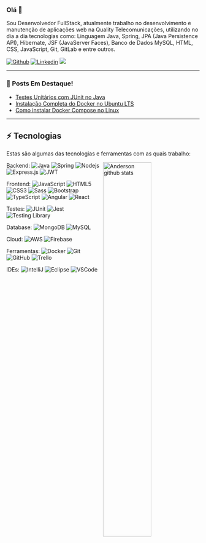 ### Olá 👋

Sou Desenvolvedor FullStack, atualmente trabalho no desenvolvimento e manutenção de aplicações web na Quality Telecomunicações, utilizando no dia a dia tecnologias como: Linguagem Java, Spring, JPA (Java Persistence API), Hibernate, JSF (JavaServer Faces), Banco de Dados MySQL, HTML, CSS, JavaScript, Git, GitLab e entre outros.

[![Github](https://img.shields.io/badge/-Github-000?style=flat&logo=Github&logoColor=white)](https://github.com/andersonleite1?tab=followers)
[![Linkedin](https://img.shields.io/badge/-LinkedIn-blue?style=flat&logo=Linkedin&logoColor=white)](https://www.linkedin.com/in/andersonleitedev/)
[![](https://img.shields.io/badge/Gmail-andersonleite.dev%40gmail.com-red)](mailto:andersonleite.dev@gmail.com)

____

### 📝 Posts Em Destaque!
- <a href="https://dev.to/andersonleite/testes-unitarios-com-junit-no-java-26lf">Testes Unitários com JUnit no Java</a>
- <a href="https://dev.to/andersonleite/instalacao-completa-do-docker-no-ubuntu-lts-5bpi" target="_blank">Instalação Completa do Docker no Ubuntu LTS</a>
- <a href="https://dev.to/andersonleite/como-instalar-docker-compose-no-linux-2iin">Como instalar Docker Compose no Linux</a>

____

## ⚡ Tecnologias

Estas são algumas das tecnologias e ferramentas com as quais trabalho:

 <a href="https://github.com/andersonleite1">
    <img width="50%" align="right" alt="Anderson github stats" src="https://github-readme-stats.vercel.app/api?username=andersonleite1&count_private=true&show_icons=true&theme=dark" />
  </a>

Backend: 
![Java](https://img.shields.io/badge/-Java-0E86C1?style=flat&logo=java&logoColor=white)
![Spring](https://img.shields.io/badge/-Spring-6DB33F?style=flat-square&logo=spring&logoColor=white)
![Nodejs](https://img.shields.io/badge/-Node.js-darkgreen?style=flat&logo=nodedotjs&logoColor=white) 
![Express.js](https://img.shields.io/badge/-Express.js-white?style=flat&logo=express&logoColor=darkgreen) 
![JWT](https://img.shields.io/badge/-JWT-black?style=flat&logo=JSON%20web%20tokens&logoColor=white) 


Frontend:
![JavaScript](https://img.shields.io/badge/-JavaScript-black?style=flat-square&logo=javascript)
![HTML5](https://img.shields.io/badge/-HTML5-E34F26?style=flat-square&logo=html5&logoColor=white)
![CSS3](https://img.shields.io/badge/-CSS3-1572B6?style=flat-square&logo=css3)
![Sass](https://img.shields.io/badge/-Sass-CC6699?style=flat-square&logo=sass&logoColor=white)
![Bootstrap](https://img.shields.io/badge/-Bootstrap-563D7C?style=flat-square&logo=bootstrap)
![TypeScript](https://img.shields.io/badge/-TypeScript-007ACC?style=flat-square&logo=typescript&logoColor=white)
![Angular](https://img.shields.io/badge/-Angular-DD0031?style=flat-square&logo=angular)
![React](https://img.shields.io/badge/-React-black?style=flat&logo=react)

Testes:
![JUnit](https://img.shields.io/badge/-JUnit-37A56D?style=flat&logo=JUnit) 
![Jest](https://img.shields.io/badge/-Jest-944058?style=flat&logo=jest) 
![Testing Library](https://img.shields.io/badge/-Testing&nbsp;Library-E1E5DE?style=flat&logo=testing-library)

Database:
![MongoDB](https://img.shields.io/badge/-MongoDB-black?style=flat-square&logo=mongodb)
![MySQL](https://img.shields.io/badge/-MySQL-4479A1?style=flat-square&logo=mysql&logoColor=white)

Cloud:
![AWS](https://img.shields.io/badge/AWS-242F3F?style=flat-square&logo=amazon&logoColor=white)
![Firebase](https://img.shields.io/badge/Firebase-FFCA28?style=flat-square&logo=firebase&logoColor=white)

Ferramentas:
![Docker](https://img.shields.io/badge/-Docker-2496ED?style=flat-square&logo=docker&logoColor=white)
![Git](https://img.shields.io/badge/-Git-black?style=flat-square&logo=git)
![GitHub](https://img.shields.io/badge/-GitHub-181717?style=flat-square&logo=github)
![Trello](https://img.shields.io/badge/-Trello-017FCA?style=flat-square&logo=trello)

IDEs:
![IntelliJ](https://img.shields.io/badge/-IntelliJ%20IDEA-black?style=flat-square&logo=intellij-idea&logoColor=white)
![Eclipse](https://img.shields.io/badge/-Eclipse-2C2255?style=flat-square&logo=eclipse&logoColor=white)
![VSCode](https://img.shields.io/badge/-VSCode-007ACC?style=flat-square&logo=visual-studio-code&logoColor=white)
